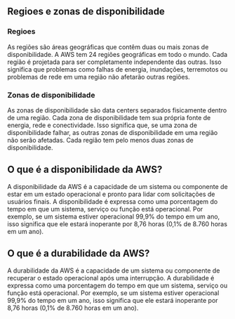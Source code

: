 ## Regioes e zonas de disponibilidade

### Regioes

As regiões são áreas geográficas que contêm duas ou mais zonas de disponibilidade. A AWS tem 24 regiões geográficas em todo o mundo. Cada região é projetada para ser completamente independente das outras. Isso significa que problemas como falhas de energia, inundações, terremotos ou problemas de rede em uma região não afetarão outras regiões.

### Zonas de disponibilidade

As zonas de disponibilidade são data centers separados fisicamente dentro de uma região. Cada zona de disponibilidade tem sua própria fonte de energia, rede e conectividade. Isso significa que, se uma zona de disponibilidade falhar, as outras zonas de disponibilidade em uma região não serão afetadas. Cada região tem pelo menos duas zonas de disponibilidade.

## O que é a disponibilidade da AWS?

A disponibilidade da AWS é a capacidade de um sistema ou componente de estar em um estado operacional e pronto para lidar com solicitações de usuários finais. A disponibilidade é expressa como uma porcentagem do tempo em que um sistema, serviço ou função está operacional. Por exemplo, se um sistema estiver operacional 99,9% do tempo em um ano, isso significa que ele estará inoperante por 8,76 horas (0,1% de 8.760 horas em um ano).

## O que é a durabilidade da AWS?

A durabilidade da AWS é a capacidade de um sistema ou componente de recuperar o estado operacional após uma interrupção. A durabilidade é expressa como uma porcentagem do tempo em que um sistema, serviço ou função está operacional. Por exemplo, se um sistema estiver operacional 99,9% do tempo em um ano, isso significa que ele estará inoperante por 8,76 horas (0,1% de 8.760 horas em um ano).

